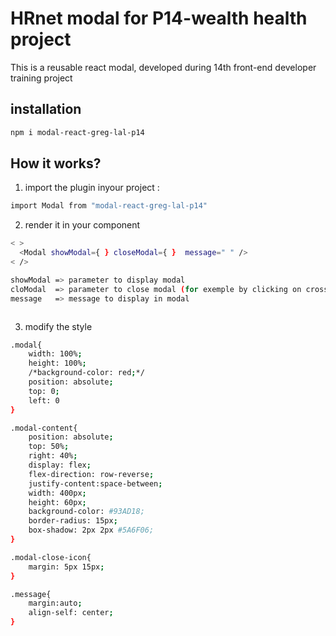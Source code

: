 # HRnet modal for P14-wealth health project

This is a reusable react modal, developed during 14th front-end developer training project

## installation

```bash
npm i modal-react-greg-lal-p14
```

## How it works?

1. import the plugin inyour project :

```bash
import Modal from "modal-react-greg-lal-p14"
```

2. render it in your component

```bash
< >
  <Modal showModal={ } closeModal={ }  message=" " />
< />

showModal => parameter to display modal
cloModal  => parameter to close modal (for exemple by clicking on cross)
message   => message to display in modal



```

3. modify the style

```bash
.modal{
    width: 100%;
    height: 100%;
    /*background-color: red;*/
    position: absolute;
    top: 0;
    left: 0
}

.modal-content{
    position: absolute;
    top: 50%;
    right: 40%;
    display: flex;
    flex-direction: row-reverse;
    justify-content:space-between;
    width: 400px;
    height: 60px;
    background-color: #93AD18;
    border-radius: 15px;
    box-shadow: 2px 2px #5A6F06;
}

.modal-close-icon{
    margin: 5px 15px;
}

.message{
    margin:auto;
    align-self: center;
}
```
